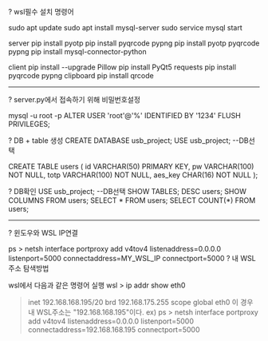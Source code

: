 ? wsl필수 설치 명령어

sudo apt update
sudo apt install mysql-server
sudo service mysql start

server
pip install pyotp
pip install pyqrcode pypng
pip install pyotp pyqrcode pypng
pip install mysql-connector-python

client
pip install --upgrade Pillow
pip install PyQt5 requests
pip install pyqrcode pypng clipboard
pip install qrcode

----------------------------------------------------------------------------------
? server.py에서 접속하기 위해 비밀번호설정

mysql -u root -p
ALTER USER 'root'@'%' IDENTIFIED BY '1234'
FLUSH PRIVILEGES;

? DB + table 생성
CREATE DATABASE usb_project;
USE usb_project; --DB선택

CREATE TABLE users (
    id VARCHAR(50) PRIMARY KEY,
    pw VARCHAR(100) NOT NULL,
    totp VARCHAR(100) NOT NULL,
    aes_key CHAR(16) NOT NULL
);

? DB확인
USE usb_project; --DB선택
SHOW TABLES;
DESC users;
SHOW COLUMNS FROM users;
SELECT * FROM users;
SELECT COUNT(*) FROM users;


----------------------------------------------------------------------------------
? 윈도우와 WSL IP연결

ps > netsh interface portproxy add v4tov4 listenaddress=0.0.0.0 listenport=5000 connectaddress=MY_WSL_IP connectport=5000
? 내 WSL 주소 탐색방법

wsl에서 다음과 같은 명령어 실행
wsl > ip addr show eth0
> inet 192.168.168.195/20 brd 192.168.175.255 scope global eth0
이 경우 내 WSL주소는 "192.168.168.195"이다.
ex)
> ps > netsh interface portproxy add v4tov4 listenaddress=0.0.0.0 listenport=5000 connectaddress=192.168.168.195 connectport=5000
